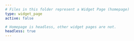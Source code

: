 ```yaml
---
# Files in this folder represent a Widget Page (homepage)
type: widget_page
active: false

# Homepage is headless, other widget pages are not.
headless: true
---
```


